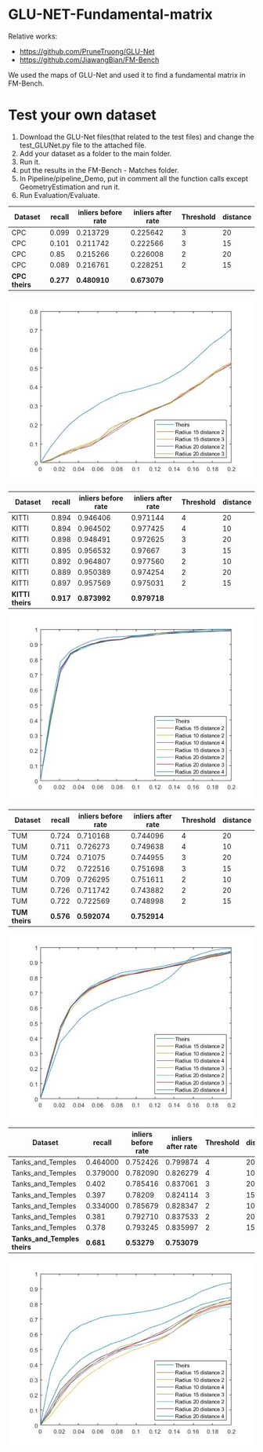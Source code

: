 # GLU-NET-Fundamental-matrix
Relative works:
* https://github.com/PruneTruong/GLU-Net
* https://github.com/JiawangBian/FM-Bench

We used the maps of GLU-Net and used it to find a fundamental matrix in FM-Bench.

# Test your own dataset
1. Download the GLU-Net files(that related to the test files) and change the test_GLUNet.py file to the attached file.
2. Add your dataset as a folder to the main folder.
3. Run it.
4. put the results in the FM-Bench - Matches folder.
5. In Pipeline/pipeline_Demo, put in comment all the function calls except GeometryEstimation and run it.
6. Run Evaluation/Evaluate.

Dataset	| recall | inliers before rate | inliers after rate	| Threshold	| distance
--- | --- |--- |--- |--- | ---
CPC |	0.099	| 0.213729 | 0.225642	| 3 |	20
CPC | 0.101 |	0.211742 | 0.222566 | 3 | 15
CPC | 0.85 | 0.215266	| 0.226008 | 2 | 20
CPC | 0.089 | 0.216761 | 0.228251 | 2	| 15
**CPC theirs** | **0.277** | **0.480910** | **0.673079** |

![alt text](Results/CPC.jpg)

Dataset	| recall | inliers before rate | inliers after rate	| Threshold	| distance
--- | --- |--- |--- |--- | ---
KITTI	| 0.894 | 0.946406 | 0.971144 | 4 | 20
KITTI	| 0.894 | 0.964502 | 0.977425 | 4 | 10
KITTI	| 0.898 |	0.948491 | 0.972625 |	3	| 20
KITTI	| 0.895	| 0.956532	| 0.97667	| 3	| 15
KITTI	| 0.892 | 0.964807 | 0.977560 | 2 | 10
KITTI	| 0.889	| 0.950389	| 0.974254 |	2 |	20
KITTI	| 0.897	| 0.957569	| 0.975031	| 2	| 15
**KITTI theirs** | **0.917** | **0.873992** | **0.979718** |

![alt text](Results/KITTI.jpg)

Dataset	| recall | inliers before rate | inliers after rate	| Threshold	| distance
--- | --- |--- |--- |--- | ---
TUM |	0.724 | 0.710168 | 0.744096 | 4 | 20
TUM |	0.711 | 0.726273 | 0.749638 | 4 | 10
TUM |	0.724	| 0.71075 |	0.744955 |	3 |	20
TUM | 0.72 |	0.722516 |	0.751698 |	3 |	15
TUM |	0.709 | 0.726295 | 0.751611 | 2 | 10
TUM | 0.726 |	0.711742 |	0.743882 |	2 |	20
TUM | 0.722	| 0.722569 | 0.748998 | 2	| 15
**TUM theirs** | **0.576** | **0.592074** | **0.752914** |

![alt text](Results/TUM.jpg)

Dataset	| recall | inliers before rate | inliers after rate	| Threshold	| distance
--- | --- |--- |--- |--- | ---
Tanks_and_Temples | 0.464000 | 0.752426 | 0.799874 | 4 | 20
Tanks_and_Temples | 0.379000 | 0.782090 | 0.826279 | 4 | 10
Tanks_and_Temples |	0.402 | 0.785416 | 0.837061 |	3 |	20
Tanks_and_Temples | 0.397 | 0.78209 | 0.824114 |	3 |	15
Tanks_and_Temples | 0.334000 | 0.785679 | 0.828347 | 2 | 10
Tanks_and_Temples | 0.381 | 0.792710 | 0.837533 |	2 |	20
Tanks_and_Temples | 0.378 | 0.793245 | 0.835997 | 2 | 15
**Tanks_and_Temples theirs** | **0.681** | **0.53279** | **0.753079** |

![alt text](Results/Tanks_and_Temples.jpg)
